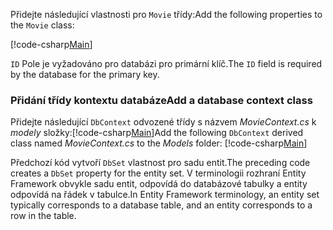 <span data-ttu-id="12c2e-101">Přidejte následující vlastnosti pro `Movie` třídy:</span><span class="sxs-lookup"><span data-stu-id="12c2e-101">Add the following properties to the `Movie` class:</span></span>

[!code-csharp[Main](../../tutorials/razor-pages/razor-pages-start/sample/RazorPagesMovie/Models/MovieNoEF.cs?name=snippet_MovieNoEF)]

<span data-ttu-id="12c2e-102">`ID` Pole je vyžadováno pro databázi pro primární klíč.</span><span class="sxs-lookup"><span data-stu-id="12c2e-102">The `ID` field is required by the database for the primary key.</span></span>

<a name="dc"></a>
### <a name="add-a-database-context-class"></a><span data-ttu-id="12c2e-103">Přidání třídy kontextu databáze</span><span class="sxs-lookup"><span data-stu-id="12c2e-103">Add a database context class</span></span>

<span data-ttu-id="12c2e-104">Přidejte následující `DbContext` odvozené třídy s názvem *MovieContext.cs* k *modely* složky:[!code-csharp[Main](../../tutorials/razor-pages/razor-pages-start/snapshot_sample/RazorPagesMovie/Models/MovieContext.cs)]</span><span class="sxs-lookup"><span data-stu-id="12c2e-104">Add the following `DbContext` derived class named *MovieContext.cs* to the *Models* folder: [!code-csharp[Main](../../tutorials/razor-pages/razor-pages-start/snapshot_sample/RazorPagesMovie/Models/MovieContext.cs)]</span></span>

<span data-ttu-id="12c2e-105">Předchozí kód vytvoří `DbSet` vlastnost pro sadu entit.</span><span class="sxs-lookup"><span data-stu-id="12c2e-105">The preceding code creates a `DbSet` property for the entity set.</span></span> <span data-ttu-id="12c2e-106">V terminologii rozhraní Entity Framework obvykle sadu entit, odpovídá do databázové tabulky a entity odpovídá na řádek v tabulce.</span><span class="sxs-lookup"><span data-stu-id="12c2e-106">In Entity Framework terminology, an entity set typically corresponds to a database table, and an entity corresponds to a row in the table.</span></span>
